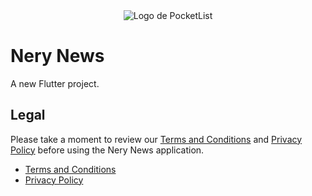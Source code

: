 <div align="center">
  <img src="https://github.com/neryad/shopapp/assets/20806101/6270767f-2a38-427c-ba61-c82b96de5063" alt="Logo de PocketList" >
</div>


# Nery News

A new Flutter project.



## Legal

Please take a moment to review our [Terms and Conditions](./TERMS_AND_CONDITIONS.md) and [Privacy Policy](./PRIVACY_POLICY.md) before using the Nery News application.

- [Terms and Conditions](./TERMS_AND_CONDITIONS.md)
- [Privacy Policy](./PRIVACY_POLICY.md)
